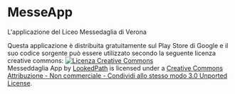 MesseApp
========

L'applicazione del Liceo Messedaglia di Verona

Questa applicazione è distribuita gratuitamente sul Play Store di Google e il suo codice sorgente può essere utilizzato
secondo la seguente licenza creative commons:
<a rel="license" href="http://creativecommons.org/licenses/by-nc-sa/3.0/deed.it"><img alt="Licenza Creative Commons" style="border-width:0" src="http://i.creativecommons.org/l/by-nc-sa/3.0/88x31.png" /></a><br /><span xmlns:dct="http://purl.org/dc/terms/" property="dct:title">Messeddaglia App</span> by <a xmlns:cc="http://creativecommons.org/ns#" href="https://github.com/LookedPath/" property="cc:attributionName" rel="cc:attributionURL">LookedPath</a> is licensed under a <a rel="license" href="http://creativecommons.org/licenses/by-nc-sa/3.0/deed.it">Creative Commons Attribuzione - Non commerciale - Condividi allo stesso modo 3.0 Unported License</a>.
